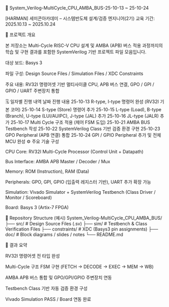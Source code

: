 🧠 System_Verilog-MultiCycle_CPU_AMBA_BUS-25-10-13 ~ 25-10-24

[HARMAN] 세미콘아카데미 – 시스템반도체 설계/검증 엔지니어(2기)
교육 기간: 2025.10.13 ~ 2025.10.24

📘 프로젝트 개요

본 저장소는 Multi-Cycle RISC-V CPU 설계 및 AMBA (APB) 버스 적용 과정까지의
학습 및 구현 결과를 포함한 SystemVerilog 기반 프로젝트 파일 모음입니다.

대상 보드: Basys 3

파일 구성: Design Source Files / Simulation Files / XDC Constraints

주요 내용: RV32I 명령어셋 기반 멀티사이클 CPU, APB 버스 연결, GPO / GPI / GPIO / UART 주변장치 통합

🗓️ 일자별 진행 내역
날짜	진행 내용
25-10-13	R-type, I-type 명령어 완성 (RV32I 기본 코어)
25-10-14	S-type (Store) 명령어 추가
25-10-15	L-type (Load), B-type (Branch), U-type (LUI/AUIPC), J-type (JAL) 추가
25-10-16	JL-type (JALR) 추가
25-10-17	Multi Cycle 구조 적용 (제어 FSM 도입)
25-10-21	AMBA BUS Testbench 작성
25-10-22	SystemVerilog Class 기반 검증 환경 구현
25-10-23	GPO Peripheral (APB 연결) 통합
25-10-24	GPI / GPIO Peripheral 추가 및 전체 MCU 완성
⚙️ 주요 기술 구성

CPU Core: RV32I Multi-Cycle Processor (Control Unit + Datapath)

Bus Interface: AMBA APB Master / Decoder / Mux

Memory: ROM (Instruction), RAM (Data)

Peripherals: GPO, GPI, GPIO (입출력 레지스터 기반), UART 추가 확장 가능

Simulation: Vivado Simulator + SystemVerilog Testbench (Class Driver / Monitor / Scoreboard)

Board: Basys 3 (Artix-7 FPGA)

📂 Repository Structure (예시)
System_Verilog-MultiCycle_CPU_AMBA_BUS/
 ├── src/                # Design Source Files (.sv)
 ├── sim/                # Testbench & Class Verification Files
 ├── constraints/        # XDC (Basys3 pin assignments)
 ├── doc/                # Block diagrams / slides / notes
 └── README.md

🏁 결과 요약

RV32I 명령어셋 전 타입 완성

Multi-Cycle 구조 FSM 구현 (FETCH → DECODE → EXEC → MEM → WB)

AMBA APB 버스 통합 및 GPO/GPI/GPIO 주변장치 연동

Testbench Class 기반 자동 검증 환경 구성

Vivado Simulation PASS / Board 연동 완료
